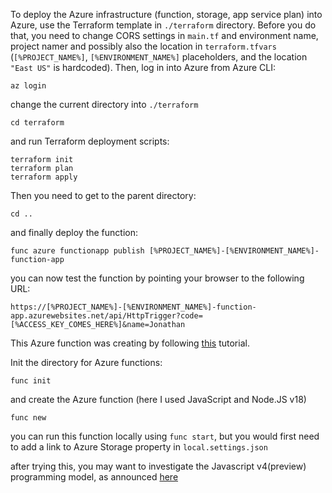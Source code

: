 To deploy the Azure infrastructure (function, storage, app service plan) into Azure, use the Terraform template in ```./terraform``` directory. Before you do that, you need to change CORS settings in ```main.tf``` and environment name, project namer and possibly also the location in ```terraform.tfvars``` (```[%PROJECT_NAME%]```, ```[%ENVIRONMENT_NAME%]``` placeholders, and the location ```"East US"``` is hardcoded). Then, log in into Azure from Azure CLI:
```
az login
```

change the current directory into ```./terraform```
```
cd terraform
```
and run Terraform deployment scripts:
```
terraform init
terraform plan
terraform apply
```

Then you need to get to the parent directory:
```
cd ..
```
and finally deploy the function:
```
func azure functionapp publish [%PROJECT_NAME%]-[%ENVIRONMENT_NAME%]-function-app
```

you can now test the function by pointing your browser to the following URL:
```
https://[%PROJECT_NAME%]-[%ENVIRONMENT_NAME%]-function-app.azurewebsites.net/api/HttpTrigger?code=[%ACCESS_KEY_COMES_HERE%]&name=Jonathan
```

This Azure function was creating by following [this](https://learn.microsoft.com/en-us/azure/azure-functions/create-first-function-cli-node?pivots=nodejs-model-v3&tabs=azure-cli%2Cbrowser) tutorial.

Init the directory for Azure functions:
```
func init
```
and create the Azure function (here I used JavaScript and Node.JS v18)
```
func new
```
you can run this function locally using ```func start```, but you would first need to add a link to Azure Storage property in ```local.settings.json```

after trying this, you may want to investigate the Javascript v4(preview) programming model, as announced [here](https://techcommunity.microsoft.com/t5/apps-on-azure-blog/azure-functions-version-4-of-the-node-js-programming-model-is-in/ba-p/3773541)